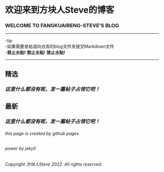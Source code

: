 # **欢迎来到方块人Steve的博客**
###  **WELCOME TO FANGKUAIRENG-STEVE'S BLOG**

***
-tip <br>
-如果需要发帖请向仓库的blog文件夹提交Markdown文件<br>
-__禁止水贴!__ __禁止水贴!__ __禁止水贴!__ 
***
## <a>精选</a>
### <em><a>这里什么都没有呢，发一篇帖子占领它吧！</a></em>
## <a>最新</a>
### <em><a>这里什么都没有呢，发一篇帖子占领它吧！</a></em>
###### this page is created by <em><a link=pages.github.com>github pages</a> </em>
###### power by <em><a link=https://jekyllrb.com>jekyII</a></em>
###### Copyright 方块人Steve 2022. All rights reserved.